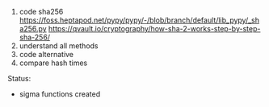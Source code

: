 1. code sha256
 https://foss.heptapod.net/pypy/pypy/-/blob/branch/default/lib_pypy/_sha256.py
 https://qvault.io/cryptography/how-sha-2-works-step-by-step-sha-256/
2. understand all methods
3. code alternative
4. compare hash times


Status:
* sigma functions created